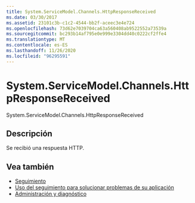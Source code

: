 ```yaml
---
title: System.ServiceModel.Channels.HttpResponseReceived
ms.date: 03/30/2017
ms.assetid: 23101c3b-c1c2-4544-bb2f-aceec3e4e724
ms.openlocfilehash: 73d62e7039704ca63a560408ab9522552a73539a
ms.sourcegitcommit: bc293b14af795e0e999e3304dd40c0222cf2ffe4
ms.translationtype: MT
ms.contentlocale: es-ES
ms.lasthandoff: 11/26/2020
ms.locfileid: "96295591"
---
```

# <a name="systemservicemodelchannelshttpresponsereceived"></a>System.ServiceModel.Channels.HttpResponseReceived

System.ServiceModel.Channels.HttpResponseReceived  
  
## <a name="description"></a>Descripción  

 Se recibió una respuesta HTTP.  
  
## <a name="see-also"></a>Vea también

- [Seguimiento](index.md)
- [Uso del seguimiento para solucionar problemas de su aplicación](using-tracing-to-troubleshoot-your-application.md)
- [Administración y diagnóstico](../index.md)
